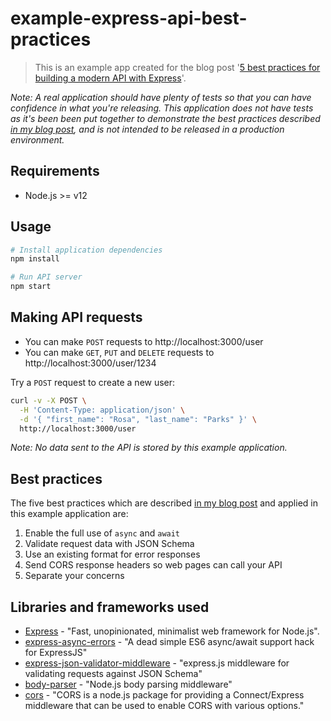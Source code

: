 # example-express-api-best-practices

> This is an example app created for the blog post
'[5 best practices for building a modern API with Express](https://simonplend.com/5-best-practices-for-building-a-modern-api-with-express/)'.

_Note: A real application should have plenty of tests so that you can have confidence
in what you're releasing. This application does not have tests as it's been been
put together to demonstrate the best practices described [in my blog post](https://simonplend.com/5-best-practices-for-building-a-modern-api-with-express/),
and is not intended to be released in a production environment._

## Requirements

- Node.js >= v12

## Usage

```bash
# Install application dependencies
npm install

# Run API server
npm start
```

## Making API requests

- You can make `POST` requests to http://localhost:3000/user
- You can make `GET`, `PUT` and `DELETE` requests to http://localhost:3000/user/1234

Try a `POST` request to create a new user:

```bash
curl -v -X POST \
  -H 'Content-Type: application/json' \
  -d '{ "first_name": "Rosa", "last_name": "Parks" }' \
  http://localhost:3000/user
```

_Note: No data sent to the API is stored by this example application._

## Best practices

The five best practices which are described
[in my blog post](https://simonplend.com/5-best-practices-for-building-a-modern-api-with-express/)
and applied in this example application are:

1. Enable the full use of `async` and `await`
2. Validate request data with JSON Schema
3. Use an existing format for error responses
4. Send CORS response headers so web pages can call your API
5. Separate your concerns

## Libraries and frameworks used

- [Express](https://expressjs.com/) - "Fast, unopinionated, minimalist web
  framework for Node.js".
- [express-async-errors](https://github.com/davidbanham/express-async-errors) -
  "A dead simple ES6 async/await support hack for ExpressJS"
- [express-json-validator-middleware](https://github.com/vacekj/express-json-validator-middleware) -
  "express.js middleware for validating requests against JSON Schema"
- [body-parser](https://github.com/expressjs/body-parser) - "Node.js body parsing middleware"
- [cors](https://github.com/expressjs/cors) - "CORS is a node.js package for
  providing a Connect/Express middleware that can be used to enable CORS with various options."
